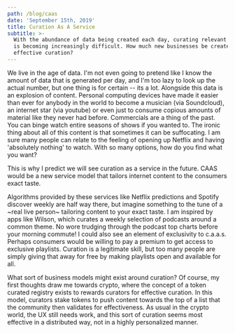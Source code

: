 ```yaml
---
path: /blog/caas
date: 'September 15th, 2019'
title: Curation As A Service
subtitle: >-
  With the abundance of data being created each day, curating relevant content
  is becoming increasingly difficult. How much new businesses be created around
  effective curation?
---
```

We live in the age of data. I'm not even going to pretend like I know the amount of data that is generated per day, and I'm too lazy to look up the actual number, but one thing is for certain -- its a lot. Alongside this data is an explosion of content. Personal computing devices have made it easier than ever for anybody in the world to become a musician (via Soundcloud), an internet star (via youtube) or even just to consume copious amounts of material like they never had before. Commercials are a thing of the past. You can binge watch entire seasons of shows if you wanted to. The ironic thing about all of this content is that sometimes it can be suffocating. I am sure many people can relate to the feeling of opening up Netflix and having 'absolutely nothing' to watch. With so many options, how do you find what you want?

This is why I predict we will see curation as a service in the future. CAAS would be a new service model that tailors internet content to the consumers exact taste.

Algorithms provided by these services like Netflix predictions and Spotify discover weekly are half way there, but imagine something to the tune of a \~real live person\~ tailoring content to your exact taste. I am inspired by apps like Wilson, which curates a weekly selection of podcasts around a common theme. No wore trudging through the podcast top charts before your morning commute! I could also see an element of exclusivity to c.a.a.s. Perhaps consumers would be willing to pay a premium to get access to exclusive playlists. Curation is a legitimate skill, but too many people are simply giving that away for free by making playlists open and available for all.

What sort of business models might exist around curation? Of course, my first thoughts draw me towards crypto, where the concept of a token curated registry exists to rewards curators for effective curation. In this model, curators stake tokens to push content towards the top of a list that the community then validates for effectiveness. As usual in the crypto world, the UX still needs work, and this sort of curation seems most effective in a distributed way, not in a highly personalized manner.
